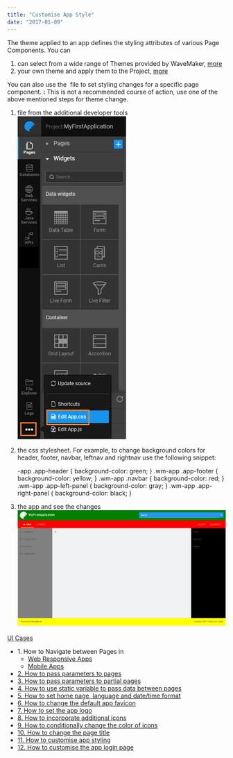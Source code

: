 ```yaml
---
title: "Customise App Style"
date: "2017-01-09"
---
```


The theme applied to an app defines the styling attributes of various Page Components. You can

1. can select from a wide range of Themes provided by WaveMaker, [more](/learn/app-development/ui-design/themes/)
2. your own theme and apply them to the Project, [more](/learn/app-development/ui-design/themes/#create-theme)

You can also use the  file to set styling changes for a specific page component. **:** This is not a recommended course of action, use one of the above mentioned steps for theme change.

1. file from the additional developer tools [![](../assets/design_app_css.png)](../assets/design_app_css.png)
2. the css stylesheet. For example, to change background colors for header, footer, navbar, leftnav and rightnav use the following snippet:
    
    \-app .app-header {
        background-color: green;
    }
    .wm-app .app-footer {
        background-color: yellow;
    }
    .wm-app .navbar {
        background-color: red;
    }
    .wm-app .app-left-panel {
        background-color: gray;
    }
    .wm-app .app-right-panel {
        background-color: black;
    }
    
3. the app and see the changes [![](../assets/design_app.png)](../assets/design_app.png)

[UI Cases](/learn/app-development/ui-design/use-cases-ui-design/)

- 1\. How to Navigate between Pages in
    - [Web Responsive Apps](/learn/responsive-web/web-ui-design/#page-navigation)
    - [Mobile Apps](/learn/hybrid-mobile/mobile-page-concepts/#page-navigation-actions)
- [2\. How to pass parameters to pages](/learn/how-tos/passing-parameters-pages/)
- [3\. How to pass parameters to partial pages](/learn/how-tos/passing-parameters-partial-page/)
- [4\. How to use static variable to pass data between pages](/learn/how-tos/use-static-variable-pass-data-pages/)
- [5\. How to set home page, language and date/time format](/learn/how-tos/setting-language-date-format/)
- [6\. How to change the default app favicon](/learn/how-tos/changing-default-favicon/)
- [7\. How to set the app logo](/learn/how-tos/changing-app-logo/)
- [8\. How to incorporate additional icons](/learn/how-tos/incorporating-additional-icons/)
- [9\. How to conditionally change the color of icons](/learn/how-tos/displaying-icon-color-based-upon-condition/)
- [10\. How to change the page title](/learn/how-tos/changing-page-title/)
- [11\. How to customise app styling](/learn/how-tos/customise-app-style/)
- [12\. How to customise the app login page](/learn/how-tos/customise-login-page/)
